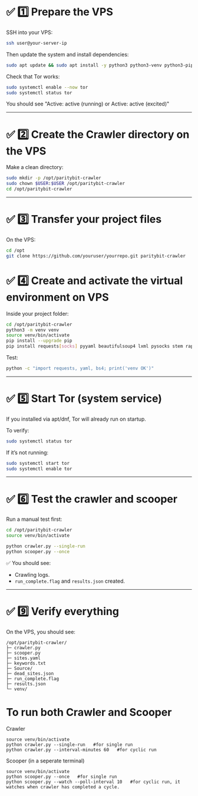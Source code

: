 # ✅ 1️⃣ Prepare the VPS

SSH into your VPS:

```bash
ssh user@your-server-ip
```

Then update the system and install dependencies:

```bash
sudo apt update && sudo apt install -y python3 python3-venv python3-pip tor git
```

Check that Tor works:

```bash
sudo systemctl enable --now tor
sudo systemctl status tor
```

You should see "Active: active (running) or Active: active (excited)"

---

# ✅ 2️⃣ Create the Crawler directory on the VPS

Make a clean directory:

```bash
sudo mkdir -p /opt/paritybit-crawler
sudo chown $USER:$USER /opt/paritybit-crawler
cd /opt/paritybit-crawler
```

---

# ✅ 3️⃣ Transfer your project files

 On the VPS:

   ```bash
   cd /opt
   git clone https://github.com/youruser/yourrepo.git paritybit-crawler
   ```


# ✅ 4️⃣ Create and activate the virtual environment on VPS

Inside your project folder:

```bash
cd /opt/paritybit-crawler
python3 -m venv venv
source venv/bin/activate
pip install --upgrade pip
pip install requests[socks] pyyaml beautifulsoup4 lxml pysocks stem rapidfuzz pandas
```

Test:

```bash
python -c "import requests, yaml, bs4; print('venv OK')"
```

---

# ✅ 5️⃣ Start Tor (system service)

If you installed via apt/dnf, Tor will already run on startup.

To verify:

```bash
sudo systemctl status tor
```

If it’s not running:

```bash
sudo systemctl start tor
sudo systemctl enable tor
```

---

# ✅ 6️⃣ Test the crawler and scooper

Run a manual test first:

```bash
cd /opt/paritybit-crawler
source venv/bin/activate

python crawler.py --single-run
python scooper.py --once
```

✅ You should see:

* Crawling logs.
* `run_complete.flag` and `results.json` created.

---


# ✅ 9️⃣ Verify everything

On the VPS, you should see:

```
/opt/paritybit-crawler/
├─ crawler.py
├─ scooper.py
├─ sites.yaml
├─ keywords.txt
├─ Source/
├─ dead_sites.json
├─ run_complete.flag
├─ results.json
└─ venv/
```

# To run both Crawler and Scooper

Crawler
```
source venv/bin/activate
python crawler.py --single-run   #for single run
python crawler.py --interval-minutes 60   #for cyclic run
```

Scooper (in a seperate terminal)
```
source venv/bin/activate
python scooper.py --once   #for single run
python scooper.py --watch --poll-interval 10   #for cyclic run, it watches when crawler has completed a cycle.
```
